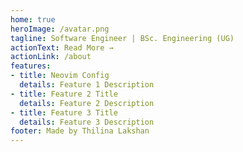 ```yaml
---
home: true
heroImage: /avatar.png
tagline: Software Engineer | BSc. Engineering (UG)
actionText: Read More →
actionLink: /about
features:
- title: Neovim Config
  details: Feature 1 Description
- title: Feature 2 Title
  details: Feature 2 Description
- title: Feature 3 Title
  details: Feature 3 Description
footer: Made by Thilina Lakshan
---
```

